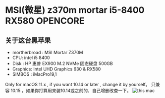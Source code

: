 # MSI(微星) z370m mortar i5-8400 RX580 OPENCORE

##  关于这台黑苹果

- mortherbroad : MSI Mortar Z370M
- CPU: intel i5 8400
- Disk : HP 惠普 EX900 M.2 NVMe 固态硬盘 500GB
- Graphics: Intel UHD Graphics 630 & RX580
- SIMBOS :  iMacPro19,1


Only for macOS 11.x , if you want 10.14 or later , change it by yourself。
只兼容 10.15 ，如果你打算用来装10.14或之前的，自己增删改查一下。
![this mac](about%20this%20mac.png)